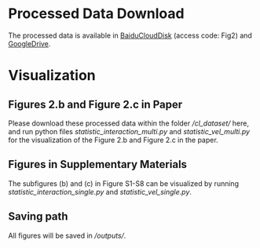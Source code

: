 # Processed Data Download

The processed data is available in [BaiduCloudDisk](https://pan.baidu.com/s/1rVGVZYTOiAJuOSk7JMbG6w) (access code: Fig2) and [GoogleDrive](https://drive.google.com/drive/folders/1tOvNiLJ-yWaQfr-qTEbLlMM53dbU3Hg7?usp=drive_link).

# Visualization
## Figures 2.b and Figure 2.c in Paper
Please download these processed data within the folder _/cl\_dataset/_ here, and run python files _statistic_interaction_multi.py_ and _statistic_vel_multi.py_ for the visualization of the Figure 2.b and Figure 2.c in the paper.

## Figures in Supplementary Materials
The subfigures (b) and (c) in Figure S1-S8 can be visualized by running _statistic_interaction_single.py_ and _statistic_vel_single.py_.

## Saving path
All figures will be saved in _/outputs/_.
